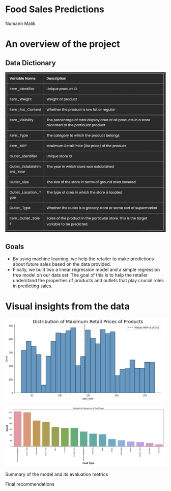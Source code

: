 # Food Sales Predictions
Numann Malik

# An overview of the project

## Data Dictionary

![DD](DD.png)

## Goals

- By using machine learning, we help the retailer to make predictions about future sales based on the data provided.
- Finally, we built two a linear regression model and a simple regression tree model on our data set. The goal of this is to help the retailer understand the properties of products and outlets that play crucial roles in predicting sales.


# Visual insights from the data

![MRP](MRP.png)

![FT](FT.png)

Summary of the model and its evaluation metrics


Final recommendations
